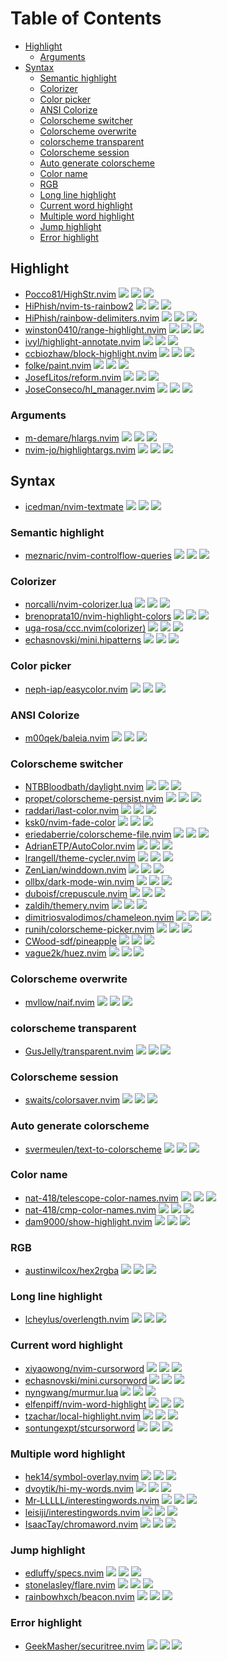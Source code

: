 # Table of Contents

<!-- toc -->

- [Highlight](#highlight)
  * [Arguments](#arguments)
- [Syntax](#syntax)
  * [Semantic highlight](#semantic-highlight)
  * [Colorizer](#colorizer)
  * [Color picker](#color-picker)
  * [ANSI Colorize](#ansi-colorize)
  * [Colorscheme switcher](#colorscheme-switcher)
  * [Colorscheme overwrite](#colorscheme-overwrite)
  * [colorscheme transparent](#colorscheme-transparent)
  * [Colorscheme session](#colorscheme-session)
  * [Auto generate colorscheme](#auto-generate-colorscheme)
  * [Color name](#color-name)
  * [RGB](#rgb)
  * [Long line highlight](#long-line-highlight)
  * [Current word highlight](#current-word-highlight)
  * [Multiple word highlight](#multiple-word-highlight)
  * [Jump highlight](#jump-highlight)
  * [Error highlight](#error-highlight)

<!-- tocstop -->

## Highlight

- [Pocco81/HighStr.nvim](https://github.com/Pocco81/HighStr.nvim) ![](https://img.shields.io/github/stars/Pocco81/HighStr.nvim) ![](https://img.shields.io/github/last-commit/Pocco81/HighStr.nvim) ![](https://img.shields.io/github/commit-activity/y/Pocco81/HighStr.nvim)
- [HiPhish/nvim-ts-rainbow2](https://github.com/HiPhish/nvim-ts-rainbow2) ![](https://img.shields.io/github/stars/HiPhish/nvim-ts-rainbow2) ![](https://img.shields.io/github/last-commit/HiPhish/nvim-ts-rainbow2) ![](https://img.shields.io/github/commit-activity/y/HiPhish/nvim-ts-rainbow2)
- [HiPhish/rainbow-delimiters.nvim](https://github.com/HiPhish/rainbow-delimiters.nvim) ![](https://img.shields.io/github/stars/HiPhish/rainbow-delimiters.nvim) ![](https://img.shields.io/github/last-commit/HiPhish/rainbow-delimiters.nvim) ![](https://img.shields.io/github/commit-activity/y/HiPhish/rainbow-delimiters.nvim)
- [winston0410/range-highlight.nvim](https://github.com/winston0410/range-highlight.nvim) ![](https://img.shields.io/github/stars/winston0410/range-highlight.nvim) ![](https://img.shields.io/github/last-commit/winston0410/range-highlight.nvim) ![](https://img.shields.io/github/commit-activity/y/winston0410/range-highlight.nvim)
- [ivyl/highlight-annotate.nvim](https://github.com/ivyl/highlight-annotate.nvim) ![](https://img.shields.io/github/stars/ivyl/highlight-annotate.nvim) ![](https://img.shields.io/github/last-commit/ivyl/highlight-annotate.nvim) ![](https://img.shields.io/github/commit-activity/y/ivyl/highlight-annotate.nvim)
- [ccbiozhaw/block-highlight.nvim](https://github.com/ccbiozhaw/block-highlight.nvim) ![](https://img.shields.io/github/stars/ccbiozhaw/block-highlight.nvim) ![](https://img.shields.io/github/last-commit/ccbiozhaw/block-highlight.nvim) ![](https://img.shields.io/github/commit-activity/y/ccbiozhaw/block-highlight.nvim)
- [folke/paint.nvim](https://github.com/folke/paint.nvim) ![](https://img.shields.io/github/stars/folke/paint.nvim) ![](https://img.shields.io/github/last-commit/folke/paint.nvim) ![](https://img.shields.io/github/commit-activity/y/folke/paint.nvim)
- [JosefLitos/reform.nvim](https://github.com/JosefLitos/reform.nvim) ![](https://img.shields.io/github/stars/JosefLitos/reform.nvim) ![](https://img.shields.io/github/last-commit/JosefLitos/reform.nvim) ![](https://img.shields.io/github/commit-activity/y/JosefLitos/reform.nvim)
- [JoseConseco/hl_manager.nvim](https://github.com/JoseConseco/hl_manager.nvim) ![](https://img.shields.io/github/stars/JoseConseco/hl_manager.nvim) ![](https://img.shields.io/github/last-commit/JoseConseco/hl_manager.nvim) ![](https://img.shields.io/github/commit-activity/y/JoseConseco/hl_manager.nvim)

### Arguments

- [m-demare/hlargs.nvim](https://github.com/m-demare/hlargs.nvim) ![](https://img.shields.io/github/stars/m-demare/hlargs.nvim) ![](https://img.shields.io/github/last-commit/m-demare/hlargs.nvim) ![](https://img.shields.io/github/commit-activity/y/m-demare/hlargs.nvim)
- [nvim-jo/highlightargs.nvim](https://github.com/nvim-jo/highlightargs.nvim) ![](https://img.shields.io/github/stars/nvim-jo/highlightargs.nvim) ![](https://img.shields.io/github/last-commit/nvim-jo/highlightargs.nvim) ![](https://img.shields.io/github/commit-activity/y/nvim-jo/highlightargs.nvim)

## Syntax

- [icedman/nvim-textmate](https://github.com/icedman/nvim-textmate) ![](https://img.shields.io/github/stars/icedman/nvim-textmate) ![](https://img.shields.io/github/last-commit/icedman/nvim-textmate) ![](https://img.shields.io/github/commit-activity/y/icedman/nvim-textmate)

### Semantic highlight

- [meznaric/nvim-controlflow-queries](https://github.com/meznaric/nvim-controlflow-queries) ![](https://img.shields.io/github/stars/meznaric/nvim-controlflow-queries) ![](https://img.shields.io/github/last-commit/meznaric/nvim-controlflow-queries) ![](https://img.shields.io/github/commit-activity/y/meznaric/nvim-controlflow-queries)

### Colorizer

- [norcalli/nvim-colorizer.lua](https://github.com/norcalli/nvim-colorizer.lua) ![](https://img.shields.io/github/stars/norcalli/nvim-colorizer.lua) ![](https://img.shields.io/github/last-commit/norcalli/nvim-colorizer.lua) ![](https://img.shields.io/github/commit-activity/y/norcalli/nvim-colorizer.lua)
- [brenoprata10/nvim-highlight-colors](https://github.com/brenoprata10/nvim-highlight-colors) ![](https://img.shields.io/github/stars/brenoprata10/nvim-highlight-colors) ![](https://img.shields.io/github/last-commit/brenoprata10/nvim-highlight-colors) ![](https://img.shields.io/github/commit-activity/y/brenoprata10/nvim-highlight-colors)
- [uga-rosa/ccc.nvim(colorizer)](https://github.com/uga-rosa/ccc.nvim) ![](https://img.shields.io/github/stars/uga-rosa/ccc.nvim) ![](https://img.shields.io/github/last-commit/uga-rosa/ccc.nvim) ![](https://img.shields.io/github/commit-activity/y/uga-rosa/ccc.nvim)
- [echasnovski/mini.hipatterns](https://github.com/echasnovski/mini.hipatterns) ![](https://img.shields.io/github/stars/echasnovski/mini.hipatterns) ![](https://img.shields.io/github/last-commit/echasnovski/mini.hipatterns) ![](https://img.shields.io/github/commit-activity/y/echasnovski/mini.hipatterns)

### Color picker

- [neph-iap/easycolor.nvim](https://github.com/neph-iap/easycolor.nvim) ![](https://img.shields.io/github/stars/neph-iap/easycolor.nvim) ![](https://img.shields.io/github/last-commit/neph-iap/easycolor.nvim) ![](https://img.shields.io/github/commit-activity/y/neph-iap/easycolor.nvim)

### ANSI Colorize

- [m00qek/baleia.nvim](https://github.com/m00qek/baleia.nvim) ![](https://img.shields.io/github/stars/m00qek/baleia.nvim) ![](https://img.shields.io/github/last-commit/m00qek/baleia.nvim) ![](https://img.shields.io/github/commit-activity/y/m00qek/baleia.nvim)

### Colorscheme switcher

- [NTBBloodbath/daylight.nvim](https://github.com/NTBBloodbath/daylight.nvim) ![](https://img.shields.io/github/stars/NTBBloodbath/daylight.nvim) ![](https://img.shields.io/github/last-commit/NTBBloodbath/daylight.nvim) ![](https://img.shields.io/github/commit-activity/y/NTBBloodbath/daylight.nvim)
- [propet/colorscheme-persist.nvim](https://github.com/propet/colorscheme-persist.nvim) ![](https://img.shields.io/github/stars/propet/colorscheme-persist.nvim) ![](https://img.shields.io/github/last-commit/propet/colorscheme-persist.nvim) ![](https://img.shields.io/github/commit-activity/y/propet/colorscheme-persist.nvim)
- [raddari/last-color.nvim](https://github.com/raddari/last-color.nvim) ![](https://img.shields.io/github/stars/raddari/last-color.nvim) ![](https://img.shields.io/github/last-commit/raddari/last-color.nvim) ![](https://img.shields.io/github/commit-activity/y/raddari/last-color.nvim)
- [ksk0/nvim-fade-color](https://github.com/ksk0/nvim-fade-color) ![](https://img.shields.io/github/stars/ksk0/nvim-fade-color) ![](https://img.shields.io/github/last-commit/ksk0/nvim-fade-color) ![](https://img.shields.io/github/commit-activity/y/ksk0/nvim-fade-color)
- [eriedaberrie/colorscheme-file.nvim](https://github.com/eriedaberrie/colorscheme-file.nvim) ![](https://img.shields.io/github/stars/eriedaberrie/colorscheme-file.nvim) ![](https://img.shields.io/github/last-commit/eriedaberrie/colorscheme-file.nvim) ![](https://img.shields.io/github/commit-activity/y/eriedaberrie/colorscheme-file.nvim)
- [AdrianETP/AutoColor.nvim](https://github.com/AdrianETP/AutoColor.nvim) ![](https://img.shields.io/github/stars/AdrianETP/AutoColor.nvim) ![](https://img.shields.io/github/last-commit/AdrianETP/AutoColor.nvim) ![](https://img.shields.io/github/commit-activity/y/AdrianETP/AutoColor.nvim)
- [lrangell/theme-cycler.nvim](https://github.com/lrangell/theme-cycler.nvim) ![](https://img.shields.io/github/stars/lrangell/theme-cycler.nvim) ![](https://img.shields.io/github/last-commit/lrangell/theme-cycler.nvim) ![](https://img.shields.io/github/commit-activity/y/lrangell/theme-cycler.nvim)
- [ZenLian/winddown.nvim](https://github.com/ZenLian/winddown.nvim) ![](https://img.shields.io/github/stars/ZenLian/winddown.nvim) ![](https://img.shields.io/github/last-commit/ZenLian/winddown.nvim) ![](https://img.shields.io/github/commit-activity/y/ZenLian/winddown.nvim)
- [ollbx/dark-mode-win.nvim](https://github.com/ollbx/dark-mode-win.nvim) ![](https://img.shields.io/github/stars/ollbx/dark-mode-win.nvim) ![](https://img.shields.io/github/last-commit/ollbx/dark-mode-win.nvim) ![](https://img.shields.io/github/commit-activity/y/ollbx/dark-mode-win.nvim)
- [duboisf/crepuscule.nvim](https://github.com/duboisf/crepuscule.nvim) ![](https://img.shields.io/github/stars/duboisf/crepuscule.nvim) ![](https://img.shields.io/github/last-commit/duboisf/crepuscule.nvim) ![](https://img.shields.io/github/commit-activity/y/duboisf/crepuscule.nvim)
- [zaldih/themery.nvim](https://github.com/zaldih/themery.nvim) ![](https://img.shields.io/github/stars/zaldih/themery.nvim) ![](https://img.shields.io/github/last-commit/zaldih/themery.nvim) ![](https://img.shields.io/github/commit-activity/y/zaldih/themery.nvim)
- [dimitriosvalodimos/chameleon.nvim](https://github.com/dimitriosvalodimos/chameleon.nvim) ![](https://img.shields.io/github/stars/dimitriosvalodimos/chameleon.nvim) ![](https://img.shields.io/github/last-commit/dimitriosvalodimos/chameleon.nvim) ![](https://img.shields.io/github/commit-activity/y/dimitriosvalodimos/chameleon.nvim)
- [runih/colorscheme-picker.nvim](https://github.com/runih/colorscheme-picker.nvim) ![](https://img.shields.io/github/stars/runih/colorscheme-picker.nvim) ![](https://img.shields.io/github/last-commit/runih/colorscheme-picker.nvim) ![](https://img.shields.io/github/commit-activity/y/runih/colorscheme-picker.nvim)
- [CWood-sdf/pineapple](https://github.com/CWood-sdf/pineapple) ![](https://img.shields.io/github/stars/CWood-sdf/pineapple) ![](https://img.shields.io/github/last-commit/CWood-sdf/pineapple) ![](https://img.shields.io/github/commit-activity/y/CWood-sdf/pineapple)
- [vague2k/huez.nvim](https://github.com/vague2k/huez.nvim) ![](https://img.shields.io/github/stars/vague2k/huez.nvim) ![](https://img.shields.io/github/last-commit/vague2k/huez.nvim) ![](https://img.shields.io/github/commit-activity/y/vague2k/huez.nvim)

### Colorscheme overwrite

- [mvllow/naif.nvim](https://github.com/mvllow/naif.nvim) ![](https://img.shields.io/github/stars/mvllow/naif.nvim) ![](https://img.shields.io/github/last-commit/mvllow/naif.nvim) ![](https://img.shields.io/github/commit-activity/y/mvllow/naif.nvim)

### colorscheme transparent

- [GusJelly/transparent.nvim](https://github.com/GusJelly/transparent.nvim) ![](https://img.shields.io/github/stars/GusJelly/transparent.nvim) ![](https://img.shields.io/github/last-commit/GusJelly/transparent.nvim) ![](https://img.shields.io/github/commit-activity/y/GusJelly/transparent.nvim)

### Colorscheme session

- [swaits/colorsaver.nvim](https://github.com/swaits/colorsaver.nvim) ![](https://img.shields.io/github/stars/swaits/colorsaver.nvim) ![](https://img.shields.io/github/last-commit/swaits/colorsaver.nvim) ![](https://img.shields.io/github/commit-activity/y/swaits/colorsaver.nvim)

### Auto generate colorscheme

- [svermeulen/text-to-colorscheme](https://github.com/svermeulen/text-to-colorscheme) ![](https://img.shields.io/github/stars/svermeulen/text-to-colorscheme) ![](https://img.shields.io/github/last-commit/svermeulen/text-to-colorscheme) ![](https://img.shields.io/github/commit-activity/y/svermeulen/text-to-colorscheme)

### Color name

- [nat-418/telescope-color-names.nvim](https://github.com/nat-418/telescope-color-names.nvim) ![](https://img.shields.io/github/stars/nat-418/telescope-color-names.nvim) ![](https://img.shields.io/github/last-commit/nat-418/telescope-color-names.nvim) ![](https://img.shields.io/github/commit-activity/y/nat-418/telescope-color-names.nvim)
- [nat-418/cmp-color-names.nvim](https://github.com/nat-418/cmp-color-names.nvim) ![](https://img.shields.io/github/stars/nat-418/cmp-color-names.nvim) ![](https://img.shields.io/github/last-commit/nat-418/cmp-color-names.nvim) ![](https://img.shields.io/github/commit-activity/y/nat-418/cmp-color-names.nvim)
- [dam9000/show-highlight.nvim](https://github.com/dam9000/show-highlight.nvim) ![](https://img.shields.io/github/stars/dam9000/show-highlight.nvim) ![](https://img.shields.io/github/last-commit/dam9000/show-highlight.nvim) ![](https://img.shields.io/github/commit-activity/y/dam9000/show-highlight.nvim)

### RGB

- [austinwilcox/hex2rgba](https://github.com/austinwilcox/hex2rgba) ![](https://img.shields.io/github/stars/austinwilcox/hex2rgba) ![](https://img.shields.io/github/last-commit/austinwilcox/hex2rgba) ![](https://img.shields.io/github/commit-activity/y/austinwilcox/hex2rgba)

### Long line highlight

- [lcheylus/overlength.nvim](https://github.com/lcheylus/overlength.nvim) ![](https://img.shields.io/github/stars/lcheylus/overlength.nvim) ![](https://img.shields.io/github/last-commit/lcheylus/overlength.nvim) ![](https://img.shields.io/github/commit-activity/y/lcheylus/overlength.nvim)

### Current word highlight

- [xiyaowong/nvim-cursorword](https://github.com/xiyaowong/nvim-cursorword) ![](https://img.shields.io/github/stars/xiyaowong/nvim-cursorword) ![](https://img.shields.io/github/last-commit/xiyaowong/nvim-cursorword) ![](https://img.shields.io/github/commit-activity/y/xiyaowong/nvim-cursorword)
- [echasnovski/mini.cursorword](https://github.com/echasnovski/mini.cursorword) ![](https://img.shields.io/github/stars/echasnovski/mini.cursorword) ![](https://img.shields.io/github/last-commit/echasnovski/mini.cursorword) ![](https://img.shields.io/github/commit-activity/y/echasnovski/mini.cursorword)
- [nyngwang/murmur.lua](https://github.com/nyngwang/murmur.lua) ![](https://img.shields.io/github/stars/nyngwang/murmur.lua) ![](https://img.shields.io/github/last-commit/nyngwang/murmur.lua) ![](https://img.shields.io/github/commit-activity/y/nyngwang/murmur.lua)
- [elfenpiff/nvim-word-highlight](https://github.com/elfenpiff/nvim-word-highlight) ![](https://img.shields.io/github/stars/elfenpiff/nvim-word-highlight) ![](https://img.shields.io/github/last-commit/elfenpiff/nvim-word-highlight) ![](https://img.shields.io/github/commit-activity/y/elfenpiff/nvim-word-highlight)
- [tzachar/local-highlight.nvim](https://github.com/tzachar/local-highlight.nvim) ![](https://img.shields.io/github/stars/tzachar/local-highlight.nvim) ![](https://img.shields.io/dvoytik/hi-my-words.nvimgithub/last-commit/tzachar/local-highlight.nvim) ![](https://img.shields.io/github/commit-activity/y/tzachar/local-highlight.nvim)
- [sontungexpt/stcursorword](https://github.com/sontungexpt/stcursorword) ![](https://img.shields.io/github/stars/sontungexpt/stcursorword) ![](https://img.shields.io/github/last-commit/sontungexpt/stcursorword) ![](https://img.shields.io/github/commit-activity/y/sontungexpt/stcursorword)

### Multiple word highlight

- [hek14/symbol-overlay.nvim](https://github.com/hek14/symbol-overlay.nvim) ![](https://img.shields.io/github/stars/hek14/symbol-overlay.nvim) ![](https://img.shields.io/github/last-commit/hek14/symbol-overlay.nvim) ![](https://img.shields.io/github/commit-activity/y/hek14/symbol-overlay.nvim)
- [dvoytik/hi-my-words.nvim](https://github.com/dvoytik/hi-my-words.nvim) ![](https://img.shields.io/github/stars/dvoytik/hi-my-words.nvim) ![](https://img.shields.io/github/last-commit/dvoytik/hi-my-words.nvim) ![](https://img.shields.io/github/commit-activity/y/dvoytik/hi-my-words.nvim)
- [Mr-LLLLL/interestingwords.nvim](https://github.com/Mr-LLLLL/interestingwords.nvim) ![](https://img.shields.io/github/stars/Mr-LLLLL/interestingwords.nvim) ![](https://img.shields.io/github/last-commit/Mr-LLLLL/interestingwords.nvim) ![](https://img.shields.io/github/commit-activity/y/Mr-LLLLL/interestingwords.nvim)
- [leisiji/interestingwords.nvim](https://github.com/leisiji/interestingwords.nvim) ![](https://img.shields.io/github/stars/leisiji/interestingwords.nvim) ![](https://img.shields.io/github/last-commit/leisiji/interestingwords.nvim) ![](https://img.shields.io/github/commit-activity/y/leisiji/interestingwords.nvim)
- [IsaacTay/chromaword.nvim](https://github.com/IsaacTay/chromaword.nvim) ![](https://img.shields.io/github/stars/IsaacTay/chromaword.nvim) ![](https://img.shields.io/github/last-commit/IsaacTay/chromaword.nvim) ![](https://img.shields.io/github/commit-activity/y/IsaacTay/chromaword.nvim)

### Jump highlight

- [edluffy/specs.nvim](https://github.com/edluffy/specs.nvim) ![](https://img.shields.io/github/stars/edluffy/specs.nvim) ![](https://img.shields.io/github/last-commit/edluffy/specs.nvim) ![](https://img.shields.io/github/commit-activity/y/edluffy/specs.nvim)
- [stonelasley/flare.nvim](https://github.com/stonelasley/flare.nvim) ![](https://img.shields.io/github/stars/stonelasley/flare.nvim) ![](https://img.shields.io/github/last-commit/stonelasley/flare.nvim) ![](https://img.shields.io/github/commit-activity/y/stonelasley/flare.nvim)
- [rainbowhxch/beacon.nvim](https://github.com/rainbowhxch/beacon.nvim) ![](https://img.shields.io/github/stars/rainbowhxch/beacon.nvim) ![](https://img.shields.io/github/last-commit/rainbowhxch/beacon.nvim) ![](https://img.shields.io/github/commit-activity/y/rainbowhxch/beacon.nvim)

### Error highlight

- [GeekMasher/securitree.nvim](https://github.com/GeekMasher/securitree.nvim) ![](https://img.shields.io/github/stars/GeekMasher/securitree.nvim) ![](https://img.shields.io/github/last-commit/GeekMasher/securitree.nvim) ![](https://img.shields.io/github/commit-activity/y/GeekMasher/securitree.nvim)
